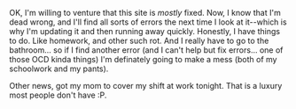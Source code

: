 OK, I'm willing to venture that this site is *mostly* fixed.  Now, I know that I'm dead wrong, and I'll find all sorts of errors the next time I look at it--which is why I'm updating it and then running away quickly.  Honestly, I have things to do.  Like homework, and other such rot.  And I really have to go to the bathroom... so if I find another error (and I can't help but fix errors... one of those OCD kinda things) I'm definately going to make a mess (both of my schoolwork and my pants).

Other news, got my mom to cover my shift at work tonight.  That is a luxury most people don't have :P.